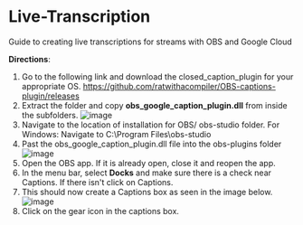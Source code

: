 # Live-Transcription
Guide to creating live transcriptions for streams with OBS and Google Cloud

**Directions**:
1. Go to the following link and download the closed_caption_plugin for your appropriate OS.
   https://github.com/ratwithacompiler/OBS-captions-plugin/releases
2. Extract the folder and copy **obs_google_caption_plugin.dll** from inside the subfolders.
   ![image](https://github.com/sam-vokamancy/Live-Transcription/assets/136375094/3683242c-3618-47af-87d7-61a189d08fa1)
3. Navigate to the location of installation for OBS/ obs-studio folder. For Windows: Navigate to C:\Program Files\obs-studio
4. Past the obs_google_caption_plugin.dll file into the obs-plugins folder
   ![image](https://github.com/sam-vokamancy/Live-Transcription/assets/136375094/7751ed1e-e3a0-498f-96da-b1e2cc8e3496)
5. Open the OBS app. If it is already open, close it and reopen the app.
6. In the menu bar, select **Docks** and make sure there is a check near Captions. If there isn't click on Captions.
7. This should now create a Captions box as seen in the image below.
   ![image](https://github.com/sam-vokamancy/Live-Transcription/assets/136375094/59d182a5-a402-4922-a6bc-6a71bec295c4)
8. Click on the gear icon in the captions box.
